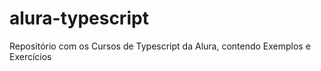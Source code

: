 # alura-typescript
Repositório com os Cursos de Typescript da Alura, contendo Exemplos e Exercícios
